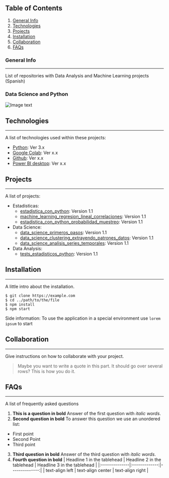 
## Table of Contents
1. [General Info](#general-info)
2. [Technologies](#technologies)
3. [Projects](#projects)
4. [Installation](#installation)
5. [Collaboration](#collaboration)
6. [FAQs](#faqs)
### General Info
***
List of repositories with Data Analysis and Machine Learning projects (Spanish) 
### Data Science and Python
![Image text](\231026-1_data_science_practices\assets\cover_image.jpg)
## Technologies
***
A list of technologies used within these projects:
* [Python](https://www.python.org/doc/): Ver 3.x
* [Google Colab](https://colab.google/): Ver x.x
* [Github](https://docs.github.com/es): Ver x.x
* [Power BI desktop](https://learn.microsoft.com/en-us/power-bi/): Ver x.x
## Projects
***
A list of projects:
* Estadisticas:
  * [estadistica_con_python](https://github.com/JuanPerezMolina/estadistica_con_python): Version 1.1 
  * [machine_learning_regresion_lineal_correlaciones](https://github.com/JuanPerezMolina/machine_learning_regresion_lineal_correlaciones): Version 1.1 
  * [estadistica_con_python_probabilidad_muestreo](https://github.com/JuanPerezMolina/estadistica_con_python_probabilidad_muestreo): Version 1.1
* Data Science:
  * [data_science_primeros_pasos](https://github.com/JuanPerezMolina/data_science_primeros_pasos): Version 1.1
  * [data_science_clustering_extrayendo_patrones_datos](https://github.com/JuanPerezMolina/data_science_clustering_extrayendo_patrones_datos): Version 1.1
  * [data_science_analisis_series_temporales](https://github.com/JuanPerezMolina/data_science_analisis_series_temporales): Version 1.1
* Data Analysis:
  * [tests_estadisticos_python](https://github.com/JuanPerezMolina/tests_estadisticos_python): Version 1.1
## Installation
***
A little intro about the installation. 
```
$ git clone https://example.com
$ cd ../path/to/the/file
$ npm install
$ npm start
```
Side information: To use the application in a special environment use ```lorem ipsum``` to start
## Collaboration
***
Give instructions on how to collaborate with your project.
> Maybe you want to write a quote in this part. 
> It should go over several rows?
> This is how you do it.
## FAQs
***
A list of frequently asked questions
1. **This is a question in bold**
Answer of the first question with _italic words_. 
2. __Second question in bold__ 
To answer this question we use an unordered list:
* First point
* Second Point
* Third point
3. **Third question in bold**
Answer of the third question with *italic words*.
4. **Fourth question in bold**
| Headline 1 in the tablehead | Headline 2 in the tablehead | Headline 3 in the tablehead |
|:--------------|:-------------:|--------------:|
| text-align left | text-align center | text-align right |